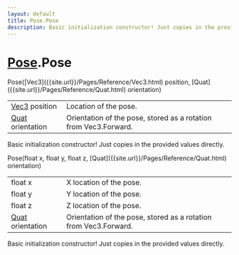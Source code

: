 ```yaml
---
layout: default
title: Pose.Pose
description: Basic initialization constructor! Just copies in the provided values directly.
---
```

# [Pose]({{site.url}}/Pages/Reference/Pose.html).Pose

<div class='signature' markdown='1'>
 Pose([Vec3]({{site.url}}/Pages/Reference/Vec3.html) position, [Quat]({{site.url}}/Pages/Reference/Quat.html) orientation)
</div>

|  |  |
|--|--|
|[Vec3]({{site.url}}/Pages/Reference/Vec3.html) position|Location of the pose.|
|[Quat]({{site.url}}/Pages/Reference/Quat.html) orientation|Orientation of the pose, stored as a rotation from Vec3.Forward.|

Basic initialization constructor! Just copies in the provided values directly.
<div class='signature' markdown='1'>
 Pose(float x, float y, float z, [Quat]({{site.url}}/Pages/Reference/Quat.html) orientation)
</div>

|  |  |
|--|--|
|float x|X location of the pose.|
|float y|Y location of the pose.|
|float z|Z location of the pose.|
|[Quat]({{site.url}}/Pages/Reference/Quat.html) orientation|Orientation of the pose, stored as a rotation from Vec3.Forward.|

Basic initialization constructor! Just copies in the provided values directly.



